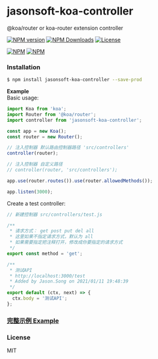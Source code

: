 jasonsoft-koa-controller
=================
@koa/router or koa-router extension controller

[![NPM version][npm-img]][npm-url]
[![NPM Downloads][downloads-image]][npm-url]
[![License][license-img]][license-url]

[![NPM](https://nodei.co/npm/jasonsoft-koa-controller.png?stars&downloads)](https://nodei.co/npm/jasonsoft-koa-controller/)
[![NPM](https://nodei.co/npm-dl/jasonsoft-koa-controller.png)](https://nodei.co/npm/jasonsoft-koa-controller/)

### Installation

```sh
$ npm install jasonsoft-koa-controller --save-prod
```

**Example**  
Basic usage:

```javascript
import Koa from 'koa';
import Router from '@koa/router';
import controller from 'jasonsoft-koa-controller';

const app = new Koa();
const router = new Router();

// 注入控制器 默认路由控制器路径 'src/controllers'
controller(router);

// 注入控制器 自定义路径
// controller(router, 'src/controllers');

app.use(router.routes()).use(router.allowedMethods());

app.listen(3000);
```

Create a test controller: 
```javascript
// 新建控制器 src/controllers/test.js

/** 
 * 请求方式： get post put del all 
 * 这里如果不指定请求方式，默认为 all 
 * 如果需要指定把注释打开，修改成你要指定的请求方式
 */
export const method = 'get'; 

/**
 * 测试API
 * http://localhost:3000/test
 * Added by Jason.Song on 2021/01/11 19:48:39
 */
export default (ctx, next) => {
  ctx.body = '测试API';
};
```
### [完整示例 Example](https://github.com/JasonSoft-Net/jasonsoft-koa-controller/tree/main/example)

### License

MIT


[npm-img]: https://img.shields.io/npm/v/jasonsoft-koa-controller.svg?style=flat-square

[npm-url]: https://npmjs.org/package/jasonsoft-koa-controller

[license-img]: https://img.shields.io/badge/license-MIT-green.svg?style=flat-square

[license-url]: LICENSE


[downloads-image]: https://img.shields.io/npm/dt/jasonsoft-koa-controller.svg?style=flat-square